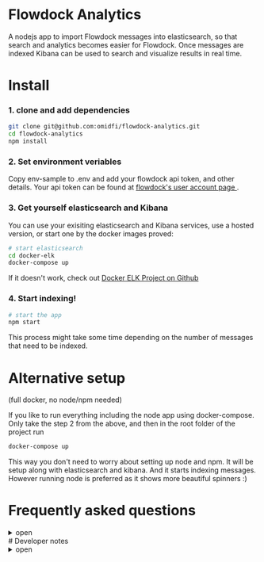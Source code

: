 # Flowdock Analytics

A nodejs app to import Flowdock messages into elasticsearch, so that search and analytics becomes easier for Flowdock. Once messages are indexed Kibana can be used to search and visualize results in real time.

# Install
### 1. clone and add dependencies
```bash
git clone git@github.com:omidfi/flowdock-analytics.git
cd flowdock-analytics
npm install
```
### 2. Set environment veriables
Copy env-sample to .env and add your flowdock api token, and other details.
Your api token can be found at [flowdock's user account page ](https://www.flowdock.com/account/tokens).

### 3. Get yourself elasticsearch and Kibana
You can use your exisiting elasticsearch and Kibana services, use a hosted version, or start one by the docker images proved:

```bash
# start elasticsearch
cd docker-elk
docker-compose up
```
If it doesn't work, check out [Docker ELK Project on Github](https://github.com/deviantony/docker-elk)

### 4. Start indexing!

```bash
# start the app
npm start
```
This process might take some time depending on the number of messages that need to be indexed.

# Alternative setup
(full docker, no node/npm needed)

If you like to run everything including the node app using docker-compose.
Only take the step 2 from the above, and then in the root folder of the project run

```bash
docker-compose up
```

This way you don't need to worry about setting up node and npm. It will be setup along with elasticsearch and kibana. And it starts indexing messages. However running node is preferred as it shows more beautiful spinners :)

# Frequently asked questions
<details>
 <summary>open</summary>
1. How long indexing might take?

The first time for 71 flows, and 9 million messages took me about half an hour. And next runs were around one minute, as only new messages need to be downloaded.

2. How to get list of the flow names?

There's an npm script for it. Run npm run list-flows.
</details>
# Developer notes
<details>
 <summary>open</summary>
What are we trying to achieve here?
Import all the flows into Elasticsearch.

## Why?
  * Flowdock doesn't provide a global search.
  * Flowdock doesn't provide any search in the mobile version.

## How?
  * Make a list of interesting flows
  * Make an api call to get all the users
  * Ask Elasticsearch how far each flow has been downloaded
  * Download new messages and store it into elastic search recursively
  * Merge with the messages with user information so that each message gets user's name etc.
  * Index those into Elasticsearch

</details>

